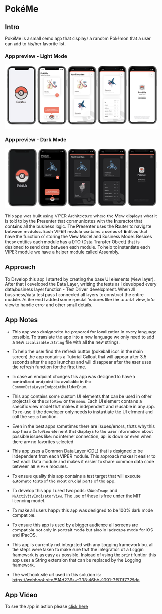# PokéMe

## Intro
PokéMe is a small demo app that displays a random Pokémon that a user can add to his/her favorite list.

### App preview - Light Mode 
![App](./documentationImages/6.png)

### App preview - Dark Mode 
![App](./documentationImages/7.png)


This app was built using VIPER Architecture where the **V**iew displays what it is told to by the **P**resenter that communicates with the **I**nteractor that contains all the business logic.
The **P**resenter uses the **R**outer to navigate between modules. 
Each VIPER module contains a series of **E**ntities that have the function of storing the View Model and  Business Model. Besides these entities each module has a DTO (Data Transfer Object) that is designed to send data between each module.
To help to instantiate each VIPER module we have a helper module called Assembly.

## Approach
To Develop this app I started by creating the base UI elements (view layer). After that i developed  the Data Layer, writting the tests as I developed every data/business layer function - Test Driven development.
When all bussiness/data test pass I connected all layers to construct the entire module. 
At the end i added some special features like the tutorial view, info view to handle error and other small details.

## App Notes 
- This app was designed to be prepared for localization in every language possible. To translate the app into a new language we only need to add a new `Localizable.String` file with all the new strings.

- To help the user find the refresh button (pokeball icon in the main screen) the app contains a Tutorial Callout that will appear after 3.5 seconds after the app launches and will disappear after the user uses the refresh function for the first time.

- In case an endpoint changes this app was designed to have a centralized endpoint list avaliable in the `CommonDataLayerEndpointBuilderEnum`.

- This app contains some custom UI elements that can be used in other projects like the `InfoView` or the `menu`. Each UI element contains a specific view model that makes it independent and reusable in any app. To re-use it the developer only needs to instantiate the UI element and call the `setup` function. 

- Even in the best apps sometimes there are issues/errors, thats why this app has a `InfoView` element that displays to the user information about possible issues like: no internet connection, api is down or even when there are no favorites selected.

- This app uses a Common Data Layer (CDL) that is designed to be independent from each VIPER module. This approach makes it easier to test each Data module and makes it easier to share common data code between all VIPER modules.

- To ensure quality this app contains a test target that will execute automatic tests of the most crucial parts of the app.

- To develop this app I used two pods: `SDWebImage` and `NVActivityIndicatorView`. The use of these is free under the MIT licencing model.

- To make all users happy this app was designed to be 100% dark mode compatible.

- To ensure this app is used by a bigger audience all screens are compatible not only in portrait mode but also in ladscape mode for iOS and iPadOS.

- This app is currently not integrated with any Logging framework but all the steps were taken to make sure that the integration of a Loggin framework is as easy as possible. Instead of using the `print` funtion this app uses a String extension that can be replaced by the Logging framework. 

- The webhook.site url used in this solution is: https://webhook.site/514d236a-c238-46bb-9091-3f511f7329de

## App Video
To see the app in action please [click here](./video)
